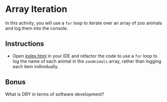 # Array Iteration

In this activity, you will use a `for` loop to iterate over an array of zoo animals and log them into the console.

## Instructions

* Open [index.html](Unsolved/index.html) in your IDE and refactor the code to use a `for` loop to log the name of each animal in the `zooAnimals` array, rather than logging each item individually.

## Bonus

What is DRY in terms of software development?